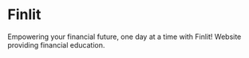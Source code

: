 # Finlit
Empowering your financial future, one day at a time with Finlit! Website providing financial education.
